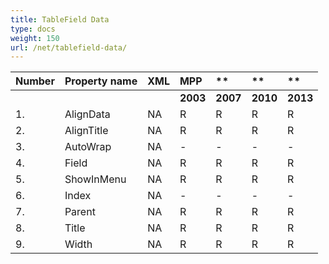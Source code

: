 ```yaml
---
title: TableField Data
type: docs
weight: 150
url: /net/tablefield-data/
---
```


|**Number** |**Property name** |**XML** |**MPP** |** |** |** |
| :- | :- | :- | :- | :- | :- | :- |
| | | |**2003** |**2007** |**2010** |**2013** |
|1. |AlignData |NA|R |R |R |R|
|2. |AlignTitle |NA |R|R |R |R|
|3. |AutoWrap |NA |- |- |- |-|
|4. |Field |NA |R |R |R |R|
|5. |ShowInMenu |NA |R |R |R |R|
|6. |Index |NA |- |- |- |-|
|7.|Parent|NA|R|R|R|R |
|8.|Title|NA|R|R|R|R|
|9.|Width|NA|R|R|R|R|

